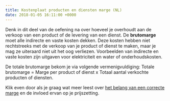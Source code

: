 ```yaml
---
title: Kostenplaat producten en diensten marge (NL)
date: 2018-01-05 16:11:00 +0000
---
```

Denk in dit deel van de oefening na over hoeveel je overhoudt aan de verkoop van een product of de levering van een dienst. De **brutomarge** moet alle indirecte en vaste kosten dekken. Deze kosten hebben niet rechtstreeks met de verkoop van je product of dienst te maken, maar je mag ze uiteraard niet uit het oog verliezen. Voorbeelden van indirecte en vaste kosten zijn uitgaven voor elektriciteit en water of onderhoudskosten.

De totale brutomarge bekom je via volgende vermenigvuldiging: Totale brutomarge = Marge per product of dienst x Totaal aantal verkochte producten of diensten.

Klik even door als je graag wat meer leest over [het belang van een correcte marge](http://www.xerius.be/blog/plak-de-juiste-prijs-op-je-product-en-dienst ) en de invloed ervan op je prijszetting.